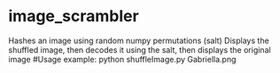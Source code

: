 # image_scrambler
Hashes an image using random numpy permutations (salt)
Displays the shuffled image, then decodes it using the salt, then displays the original image
#Usage
example: python shuffleImage.py Gabriella.png
